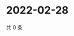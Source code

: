# 2022-02-28

共 0 条

<!-- BEGIN WEIBO -->
<!-- 最后更新时间 Mon Feb 28 2022 12:19:25 GMT+0800 (China Standard Time) -->

<!-- END WEIBO -->
